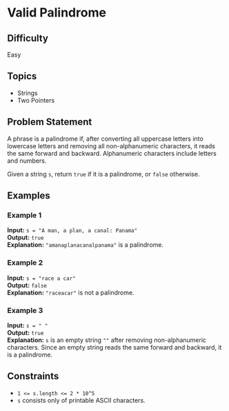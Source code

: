 # Valid Palindrome

## Difficulty
Easy

## Topics
- Strings
- Two Pointers

## Problem Statement
A phrase is a palindrome if, after converting all uppercase letters into lowercase letters and removing all non-alphanumeric characters, it reads the same forward and backward. Alphanumeric characters include letters and numbers.

Given a string `s`, return `true` if it is a palindrome, or `false` otherwise.

## Examples

### Example 1
**Input:** `s = "A man, a plan, a canal: Panama"`  
**Output:** `true`  
**Explanation:** `"amanaplanacanalpanama"` is a palindrome.

### Example 2
**Input:** `s = "race a car"`  
**Output:** `false`  
**Explanation:** `"raceacar"` is not a palindrome.

### Example 3
**Input:** `s = " "`  
**Output:** `true`  
**Explanation:** `s` is an empty string `""` after removing non-alphanumeric characters. Since an empty string reads the same forward and backward, it is a palindrome.

## Constraints
- `1 <= s.length <= 2 * 10^5`
- `s` consists only of printable ASCII characters.